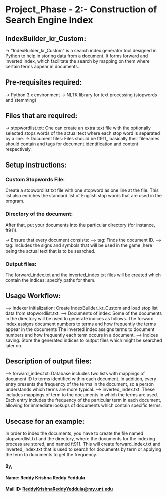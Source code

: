 # Project_Phase - 2:- Construction of Search Engine Index

## IndexBuilder_kr_Custom:
-> "IndexBuilder_kr_Custom" is a search index generator tool designed in Python to help in storing data from a document. It forms forward and inverted index, which facilitate the search by mapping on them where certain terms appear in documents.

## Pre-requisites required:
-> Python 3.x environment
-> NLTK library for text processing (stopwords and stemming)
## Files that are required:
-> stopwordlist.txt: One can create an extra text file with the optionally selected stops words of the actual text where each stop word is separated by a line.
-> Document files: Files should be ft911_ basically their filenames should contain <DOCNO> and <TEXT> tags for document identification and content respectively.

## Setup instructions:
### Custom Stopwords File:
Create a stopwordlist.txt file with one stopword as one line at the file. This list also enriches the standard list of English stop words that are used in the program.

### Directory of the document:
After that, put your documents into the particular directory (for instance, ft911).

-> Ensure that every document consists:
--> <DOCNO> tag: Finds the document ID.
--> <TEXT> tag: Includes the signs and symbols that will be used in the game ,here being the actual text that is to be searched.

### Output files:
The forward_index.txt and the inverted_index.txt files will be created which contain the indices; specify paths for them.

## Usage Workflow:
--> Indexer initialization: Create IndexBuilder_kr_Custom and load stop list data from stopwordlist.txt.
--> Documents of index: Some of the documents in the directory will be used to generate indices as follows. The forward index assigns document numbers to terms and how frequently the terms appear in the documents The inverted index assigns terms to document numbers and how frequently each term occurs in a document.
--> Indices saving: Store the generated indices to output files which might be searched later on.

## Description of output files: 
--> forward_index.txt: Database includes two lists with mappings of document ID to terms identified within each document. In addition, every entry presents the frequency of the terms in the document, so a person understands which terms are more typical.
--> inverted_index.txt: 
These includes mappings of term to the documents in which the terms are used. Each entry includes the frequency of the particular term in each document, allowing for immediate lookups of documents which contain specific terms.

## Usecase for an example:
In order to index the documents, you have to create the file named stopwordlist.txt and the directory, where the documents for the indexing process are stored, and named ft911. This will create forward_index.txt and inverted_index.txt that is used to search for documents by term or applying the term to documents to get the frequency.



#### By,
#### Name: Reddy Krishna Reddy Yeddula 
#### Mail ID: ReddyKrishnaReddyYeddula@my.unt.edu
